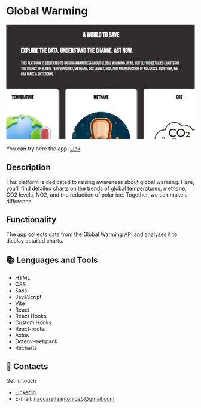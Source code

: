 # Global Warming

![GlobalWarming](src/assets/img/global-warming-screen.png "Screen of the app.")

You can try here the app: [Link](https://globallwarming.netlify.app)

## Description

This platform is dedicated to raising awareness about global
warming. Here, you'll find detailed charts on the trends of global
temperatures, methane, CO2 levels, NO2, and the reduction of polar
ice. Together, we can make a difference.

## Functionality

The app collects data from the [Global Warming API](https://global-warming.org/) and analyzes it to display detailed charts.

## :books: Lenguages and Tools

- HTML
- CSS
- Sass
- JavaScript
- Vite
- React
- React Hooks
- Custom Hooks
- React-router
- Axios
- Dotenv-webpack
- Recharts

## :e-mail: Contacts

Get in touch

- [Linkedin](https://www.linkedin.com/in/antonio-naccarella-31976725a/)
- E-mail: naccarellaantonio25@gmail.com
